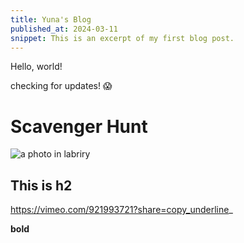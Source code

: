 ```yaml
---
title: Yuna's Blog
published_at: 2024-03-11
snippet: This is an excerpt of my first blog post.
---
```


Hello, world!

checking for updates! 😱

# Scavenger Hunt
![a photo in labriry](/w01s1/01.jpg)

## This is h2
[](https://vimeo.com/921993721?share=copy)https://vimeo.com/921993721?share=copy_underline_

**bold**
